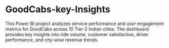 # GoodCabs-key-Insights
This Power BI project analyzes service performance and user engagement metrics for GoodCabs across 10 Tier-2 Indian cities. The dashboard provides key insights into ride volume, customer satisfaction, driver performance,  and city-wise revenue trends.
